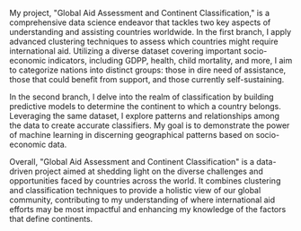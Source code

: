 My project, "Global Aid Assessment and Continent Classification," is a comprehensive data science endeavor that tackles two key aspects of understanding and assisting countries worldwide. In the first branch, I apply advanced clustering techniques to assess which countries might require international aid. Utilizing a diverse dataset covering important socio-economic indicators, including GDPP, health, child mortality, and more, I aim to categorize nations into distinct groups: those in dire need of assistance, those that could benefit from support, and those currently self-sustaining.

In the second branch, I delve into the realm of classification by building predictive models to determine the continent to which a country belongs. Leveraging the same dataset, I explore patterns and relationships among the data to create accurate classifiers. My goal is to demonstrate the power of machine learning in discerning geographical patterns based on socio-economic data.

Overall, "Global Aid Assessment and Continent Classification" is a data-driven project aimed at shedding light on the diverse challenges and opportunities faced by countries across the world. It combines clustering and classification techniques to provide a holistic view of our global community, contributing to my understanding of where international aid efforts may be most impactful and enhancing my knowledge of the factors that define continents.

